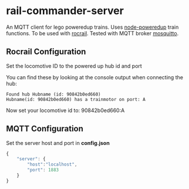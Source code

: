 # rail-commander-server

An MQTT client for lego poweredup trains. Uses [node-poweredup](https://nathankellenicki.github.io/node-poweredup) train functions. To be used with [rocrail](https://wiki.rocrail.net). Tested with MQTT broker [mosquitto](https://mosquitto.org).

## Rocrail Configuration

Set the locomotive ID to the powered up hub id and port

You can find these by looking at the console output when connecting the hub:

```
Found hub Hubname (id: 90842b0ed660)
Hubname(id: 90842b0ed660) has a trainmotor on port: A
```

Now set your locomotive id to: 90842b0ed660:A

## MQTT Configuration

Set the server host and port in __config.json__

```javascript
{
    "server": {
        "host":"localhost",
        "port": 1883
    }
}
```